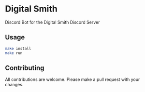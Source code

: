 # Digital Smith

Discord Bot for the Digital Smith Discord Server

## Usage

```bash
make install
make run
```

## Contributing

All contributions are welcome. Please make a pull request with your changes.
